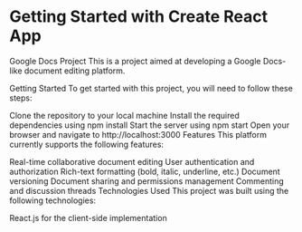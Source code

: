 # Getting Started with Create React App

Google Docs Project
This is a project aimed at developing a Google Docs-like document editing platform.

Getting Started
To get started with this project, you will need to follow these steps:

Clone the repository to your local machine
Install the required dependencies using npm install
Start the server using npm start
Open your browser and navigate to http://localhost:3000
Features
This platform currently supports the following features:

Real-time collaborative document editing
User authentication and authorization
Rich-text formatting (bold, italic, underline, etc.)
Document versioning
Document sharing and permissions management
Commenting and discussion threads
Technologies Used
This project was built using the following technologies:

React.js for the client-side implementation


